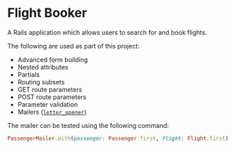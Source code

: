 # Flight Booker

A Rails application which allows users to search for and book flights.

The following are used as part of this project:
* Advanced form building
* Nested attributes
* Partials
* Routing subsets
* GET route parameters
* POST route parameters
* Parameter validation
* Mailers ([`letter_opener`](https://github.com/ryanb/letter_opener))

The mailer can be tested using the following command:

```ruby
PassengerMailer.with(passenger: Passenger.first, flight: Flight.first).confirmation_email.deliver_now!
```
